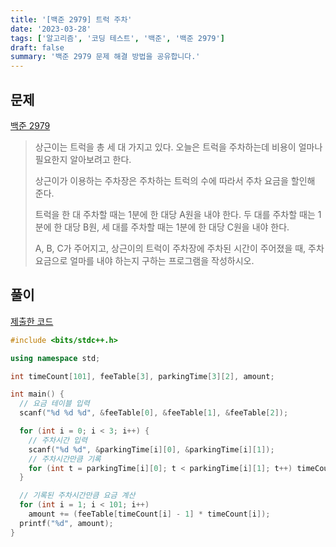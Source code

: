 ```yaml
---
title: '[백준 2979] 트럭 주차'
date: '2023-03-28'
tags: ['알고리즘', '코딩 테스트', '백준', '백준 2979']
draft: false
summary: '백준 2979 문제 해결 방법을 공유합니다.'
---
```


## 문제

[백준 2979](https://www.acmicpc.net/problem/2979)

> 상근이는 트럭을 총 세 대 가지고 있다. 오늘은 트럭을 주차하는데 비용이 얼마나 필요한지 알아보려고 한다.
>
> 상근이가 이용하는 주차장은 주차하는 트럭의 수에 따라서 주차 요금을 할인해 준다.
>
> 트럭을 한 대 주차할 때는 1분에 한 대당 A원을 내야 한다. 두 대를 주차할 때는 1분에 한 대당 B원, 세 대를 주차할 때는 1분에 한 대당 C원을 내야 한다.
>
> A, B, C가 주어지고, 상근이의 트럭이 주차장에 주차된 시간이 주어졌을 때, 주차 요금으로 얼마를 내야 하는지 구하는 프로그램을 작성하시오.

## 풀이

[제출한 코드](https://www.acmicpc.net/source/58302172)

```cpp
#include <bits/stdc++.h>

using namespace std;

int timeCount[101], feeTable[3], parkingTime[3][2], amount;

int main() {
  // 요금 테이블 입력
  scanf("%d %d %d", &feeTable[0], &feeTable[1], &feeTable[2]);

  for (int i = 0; i < 3; i++) {
    // 주차시간 입력
    scanf("%d %d", &parkingTime[i][0], &parkingTime[i][1]);
    // 주차시간만큼 기록
    for (int t = parkingTime[i][0]; t < parkingTime[i][1]; t++) timeCount[t]++;
  }

  // 기록된 주차시간만큼 요금 계산
  for (int i = 1; i < 101; i++)
    amount += (feeTable[timeCount[i] - 1] * timeCount[i]);
  printf("%d", amount);
}

```
